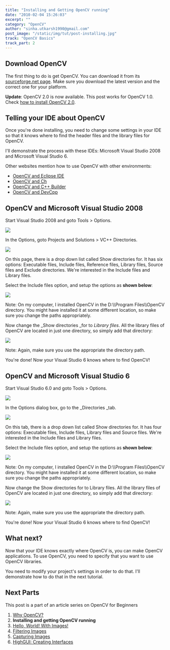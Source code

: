 ```yaml
---
title: "Installing and Getting OpenCV running"
date: "2010-02-04 15:26:03"
excerpt: ""
category: "OpenCV"
author: "sinha.utkarsh1990@gmail.com"
post_image: "/static/img/tut/post-installing.jpg"
track: "OpenCV Basics"
track_part: 2
---
```



## Download OpenCV

The first thing to do is get OpenCV. You can download it from its [sourceforge.net page](http://sourceforge.net/project/showfiles.php?group_id=22870). Make sure you download the latest version and the correct one for your platform.

**Update**: OpenCV 2.0 is now available. This post works for OpenCV 1.0. Check [how to install OpenCV 2.0](/tutorials/installing-configuring-opencv-2-windows/). 

## Telling your IDE about OpenCV

Once you're done installing, you need to change some settings in your IDE so that it knows where to find the header files and the library files for OpenCV.

I'll demonstrate the process with these IDEs: Microsoft Visual Studio 2008 and Microsoft Visual Studio 6. 

Other websites mention how to use OpenCV with other environments:

- [OpenCV and Eclipse IDE](http://opencv.willowgarage.com/wiki/Eclipse)
- [OpenCV and Ch](http://www.softintegration.com/products/thirdparty/opencv/demos/)
- [OpenCV and C++ Builder](http://opencv.willowgarage.com/wiki/C++Builder)
- [OpenCV and DevCpp](http://opencv.willowgarage.com/wiki/DevCpp)

## OpenCV and Microsoft Visual Studio 2008

Start Visual Studio 2008 and goto Tools > Options.

![](/static/img/tut/vc2k8_options.jpg)

In the Options, goto Projects and Solutions > VC++ Directories.

![](/static/img/tut/vc2k8_directories.jpg)

On this page, there is a drop down list called Show directories for. It has six options: Executable files, Include files, Reference files, Library files, Source files and Exclude directories. We're interested in the Include files and Library files.

Select the Include files option, and setup the options as **shown below**: 

![](/static/img/tut/vc2k8_include.jpg)

Note: On my computer, I installed OpenCV in the D:\\\Program Files\\\OpenCV directory. You might have installed it at some different location, so make sure you change the paths appropriately. 

Now change the _Show directories _for to _Library files_. All the library files of OpenCV are located in just one directory, so simply add that directory:

![](/static/img/tut/vc2k8_library.jpg)

Note: Again, make sure you use the appropriate the directory path.

You're done! Now your Visual Studio 6 knows where to find OpenCV! 

## OpenCV and Microsoft Visual Studio 6

Start Visual Studio 6.0 and goto Tools > Options.

![](/static/img/tut/vc6_options.jpg)

In the Options dialog box, go to the _Directories _tab.

![](/static/img/tut/vc6_directories.jpg)

On this tab, there is a drop down list called Show directories for. It has four options: Executable files, Include files, Library files and Source files. We're interested in the Include files and Library files.

Select the Include files option, and setup the options as **shown below**: 

![](/static/img/tut/vc6_includes.jpg)

Note: On my computer, I installed OpenCV in the D:\\\Program Files\\\OpenCV directory. You might have installed it at some different location, so make sure you change the paths appropriately. 

Now change the Show directories for to Library files. All the library files of OpenCV are located in just one directory, so simply add that directory:

![](/static/img/tut/vc6_library.jpg)

Note: Again, make sure you use the appropriate the directory path.

You're done! Now your Visual Studio 6 knows where to find OpenCV! 

## What next?

Now that your IDE knows exactly where OpenCV is, you can make OpenCV applications. To use OpenCV, you need to specify that you want to use OpenCV libraries.

You need to modify your project's settings in order to do that. I'll demonstrate how to do that in the next tutorial. 

## Next Parts

This post is a part of an article series on OpenCV for Beginners 

  1. [Why OpenCV?](/tutorials/opencv/)
  2. **Installing and getting OpenCV running**
  3. [Hello, World! With Images!](/tutorials/hello-world-images/)
  4. [Filtering Images](/tutorials/filtering-images/)
  5. [Capturing Images](/tutorials/capturing-images/)
  6. [HighGUI: Creating Interfaces](/tutorials/highgui-creating-interfaces/)
